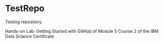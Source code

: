 # TestRepo
Testing repository.

Hands-on Lab: Getting Started with GitHub of Module 5 Course 2 of the IBM Data Science Certificate
